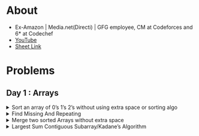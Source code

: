 # About

* Ex-Amazon | Media.net(Directi) | GFG employee, CM at Codeforces and 6* at Codechef
* [YouTube](https://www.youtube.com/watch?v=WNtzUR_MwUQ)
* [Sheet Link](https://docs.google.com/document/d/1SM92efk8oDl8nyVw8NHPnbGexTS9W-1gmTEYfEurLWQ) 

# Problems

## Day 1 : Arrays

<details>
<summary>Sort an array of 0’s 1’s 2’s without using extra space or sorting algo</summary>

* [cpp](code/cpp/012.cpp)

</details>

<details>
<summary>Find Missing And Repeating</summary>

* [cpp](code/cpp/find_missing_and_repeating.cpp)
</details>

<details>
<summary>Merge two sorted Arrays without extra space</summary>

* [cpp](code/cpp/array_merge_without_extra_space.cpp)
</details>

<details>
<summary>Largest Sum Contiguous Subarray/Kadane’s Algorithm</summary>

* [cpp](code/cpp/array_merge_without_extra_space.cpp)
</details>
